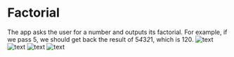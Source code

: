# Factorial

The app asks the user for a number and outputs its factorial.
For example, if we pass 5, we should get back the result of 5*4*3*2*1, which is 120.
![text](https://i.imgur.com/Wlf2895.jpg)
![text](https://i.imgur.com/NDx3D1c.jpg)
![text](https://i.imgur.com/GN8jFQo.jpg)
![text](https://i.imgur.com/jK2U0Wl.jpg)



